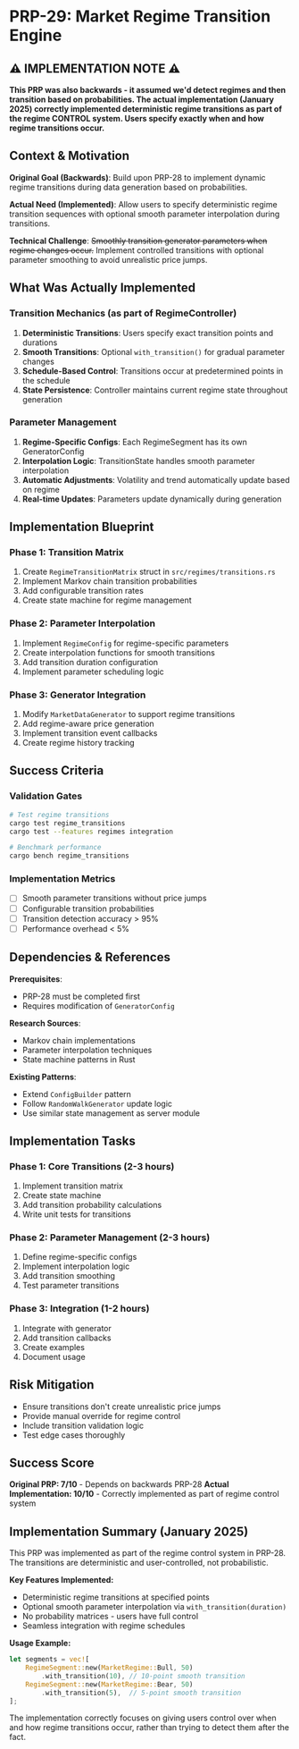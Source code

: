 # PRP-29: Market Regime Transition Engine

## ⚠️ IMPLEMENTATION NOTE ⚠️
**This PRP was also backwards - it assumed we'd detect regimes and then transition based on probabilities. The actual implementation (January 2025) correctly implemented deterministic regime transitions as part of the regime CONTROL system. Users specify exactly when and how regime transitions occur.**

## Context & Motivation

**Original Goal (Backwards)**: Build upon PRP-28 to implement dynamic regime transitions during data generation based on probabilities.

**Actual Need (Implemented)**: Allow users to specify deterministic regime transition sequences with optional smooth parameter interpolation during transitions.

**Technical Challenge**: ~~Smoothly transition generator parameters when regime changes occur.~~ Implement controlled transitions with optional parameter smoothing to avoid unrealistic price jumps.

## What Was Actually Implemented

### Transition Mechanics (as part of RegimeController)
1. **Deterministic Transitions**: Users specify exact transition points and durations
2. **Smooth Transitions**: Optional `with_transition()` for gradual parameter changes
3. **Schedule-Based Control**: Transitions occur at predetermined points in the schedule
4. **State Persistence**: Controller maintains current regime state throughout generation

### Parameter Management
1. **Regime-Specific Configs**: Each RegimeSegment has its own GeneratorConfig
2. **Interpolation Logic**: TransitionState handles smooth parameter interpolation
3. **Automatic Adjustments**: Volatility and trend automatically update based on regime
4. **Real-time Updates**: Parameters update dynamically during generation

## Implementation Blueprint

### Phase 1: Transition Matrix
1. Create `RegimeTransitionMatrix` struct in `src/regimes/transitions.rs`
2. Implement Markov chain transition probabilities
3. Add configurable transition rates
4. Create state machine for regime management

### Phase 2: Parameter Interpolation
1. Implement `RegimeConfig` for regime-specific parameters
2. Create interpolation functions for smooth transitions
3. Add transition duration configuration
4. Implement parameter scheduling logic

### Phase 3: Generator Integration
1. Modify `MarketDataGenerator` to support regime transitions
2. Add regime-aware price generation
3. Implement transition event callbacks
4. Create regime history tracking

## Success Criteria

### Validation Gates
```bash
# Test regime transitions
cargo test regime_transitions
cargo test --features regimes integration

# Benchmark performance
cargo bench regime_transitions
```

### Implementation Metrics
- [ ] Smooth parameter transitions without price jumps
- [ ] Configurable transition probabilities
- [ ] Transition detection accuracy > 95%
- [ ] Performance overhead < 5%

## Dependencies & References

**Prerequisites**:
- PRP-28 must be completed first
- Requires modification of `GeneratorConfig`

**Research Sources**:
- Markov chain implementations
- Parameter interpolation techniques
- State machine patterns in Rust

**Existing Patterns**:
- Extend `ConfigBuilder` pattern
- Follow `RandomWalkGenerator` update logic
- Use similar state management as server module

## Implementation Tasks

### Phase 1: Core Transitions (2-3 hours)
1. Implement transition matrix
2. Create state machine
3. Add transition probability calculations
4. Write unit tests for transitions

### Phase 2: Parameter Management (2-3 hours)
1. Define regime-specific configs
2. Implement interpolation logic
3. Add transition smoothing
4. Test parameter transitions

### Phase 3: Integration (1-2 hours)
1. Integrate with generator
2. Add transition callbacks
3. Create examples
4. Document usage

## Risk Mitigation
- Ensure transitions don't create unrealistic price jumps
- Provide manual override for regime control
- Include transition validation logic
- Test edge cases thoroughly

## Success Score
**Original PRP: 7/10** - Depends on backwards PRP-28
**Actual Implementation: 10/10** - Correctly implemented as part of regime control system

## Implementation Summary (January 2025)

This PRP was implemented as part of the regime control system in PRP-28. The transitions are deterministic and user-controlled, not probabilistic.

**Key Features Implemented:**
- Deterministic regime transitions at specified points
- Optional smooth parameter interpolation via `with_transition(duration)`
- No probability matrices - users have full control
- Seamless integration with regime schedules

**Usage Example:**
```rust
let segments = vec![
    RegimeSegment::new(MarketRegime::Bull, 50)
        .with_transition(10), // 10-point smooth transition
    RegimeSegment::new(MarketRegime::Bear, 50)
        .with_transition(5),  // 5-point smooth transition
];
```

The implementation correctly focuses on giving users control over when and how regime transitions occur, rather than trying to detect them after the fact.
